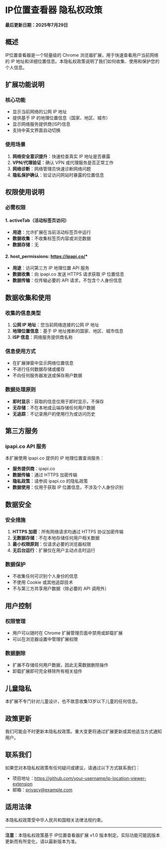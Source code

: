 # IP位置查看器 隐私权政策

**最后更新日期：2025年7月29日**

## 概述

IP位置查看器是一个轻量级的 Chrome 浏览器扩展，用于快速查看用户当前网络的 IP 地址和详细位置信息。本隐私权政策说明了我们如何收集、使用和保护您的个人信息。

## 扩展功能说明

### 核心功能
- 显示当前网络的公网 IP 地址
- 提供基于 IP 的地理位置信息（国家、地区、城市）
- 显示网络服务提供商(ISP)信息
- 支持中英文界面自动切换

### 使用场景
1. **网络安全意识提升**：快速检查真实 IP 地址是否暴露
2. **VPN/代理验证**：确认 VPN 或代理服务是否正常工作
3. **网络诊断**：网络管理员快速诊断网络问题
4. **隐私保护确认**：验证访问网站时暴露的位置信息

## 权限使用说明

### 必需权限

#### 1. activeTab（活动标签页访问）
- **用途**：允许扩展在当前活动标签页中运行
- **数据收集**：不收集标签页内容或浏览数据
- **数据存储**：无

#### 2. host_permissions: https://ipapi.co/*
- **用途**：访问第三方 IP 地理位置 API 服务
- **数据收集**：向 ipapi.co 发送 HTTPS 请求获取 IP 位置信息
- **数据传输**：仅传输必要的 API 请求，不包含个人身份信息

## 数据收集和使用

### 收集的信息类型
1. **公网 IP 地址**：您当前网络连接的公网 IP 地址
2. **地理位置信息**：基于 IP 地址推断的国家、地区、城市信息
3. **ISP 信息**：网络服务提供商名称

### 信息使用方式
- 在扩展弹窗中显示网络位置信息
- 不进行任何数据存储或缓存
- 不向任何服务器发送或保存用户数据

### 数据处理原则
- **即时显示**：获取的信息仅用于即时显示，不保存
- **无存储**：不在本地或云端存储任何用户数据
- **无追踪**：不记录用户的使用行为或访问历史

## 第三方服务

### ipapi.co API 服务
本扩展使用 ipapi.co 提供的 IP 地理位置查询服务：
- **服务提供商**：ipapi.co
- **数据传输**：通过 HTTPS 加密传输
- **隐私政策**：请参阅 ipapi.co 的隐私政策
- **数据使用**：仅用于获取 IP 位置信息，不涉及个人身份识别

## 数据安全

### 安全措施
1. **HTTPS 加密**：所有网络请求均通过 HTTPS 协议加密传输
2. **无数据存储**：不在本地存储任何用户相关数据
3. **最小权限原则**：仅请求必要的浏览器权限
4. **无后台运行**：扩展仅在用户主动点击时运行

### 数据保护
- 不收集任何可识别个人身份的信息
- 不使用 Cookie 或其他追踪技术
- 不与第三方共享用户数据（除必要的 API 调用外）

## 用户控制

### 权限管理
- 用户可以随时在 Chrome 扩展管理页面中禁用或卸载扩展
- 可以在浏览器设置中管理扩展权限

### 数据删除
- 扩展不存储任何用户数据，因此无需数据删除操作
- 卸载扩展即可完全移除所有相关组件

## 儿童隐私

本扩展不专门针对儿童设计，也不故意收集13岁以下儿童的任何信息。

## 政策更新

我们可能会不时更新本隐私权政策。重大变更将通过扩展更新或其他适当方式通知用户。

## 联系我们

如果您对本隐私权政策有任何疑问或建议，请通过以下方式联系我们：
- 项目地址：https://github.com/your-username/ip-location-viewer-extension
- 邮箱：privacy@example.com

## 适用法律

本隐私权政策受中华人民共和国相关法律法规约束。

---

**注意**：本隐私权政策基于 IP位置查看器扩展 v1.0 版本制定。实际功能可能因版本更新而有所变化，请以最新版本为准。